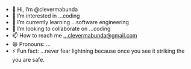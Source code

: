 - 👋 Hi, I’m @clevermabunda
- 👀 I’m interested in ...coding
- 🌱 I’m currently learning ...software engineering
- 💞️ I’m looking to collaborate on ...coding
- 📫 How to reach me ...clevermabunda@gmail.com
- 😄 Pronouns: ...
- ⚡ Fun fact: ...never fear lightning because once you see it striking the you are safe.

<!---
clevermabunda/clevermabunda is a ✨ special ✨ repository because its `README.md` (this file) appears on your GitHub profile.
You can click the Preview link to take a look at your changes.
--->
